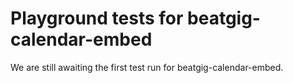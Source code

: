 # Playground tests for beatgig-calendar-embed
We are still awaiting the first test run for beatgig-calendar-embed.
